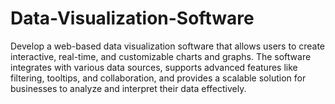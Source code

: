 # Data-Visualization-Software
Develop a web-based data visualization software that allows users to create interactive, real-time, and customizable charts and graphs. The software integrates with various data sources, supports advanced features like filtering, tooltips, and collaboration, and provides a scalable solution for businesses to analyze and interpret their data effectively.
